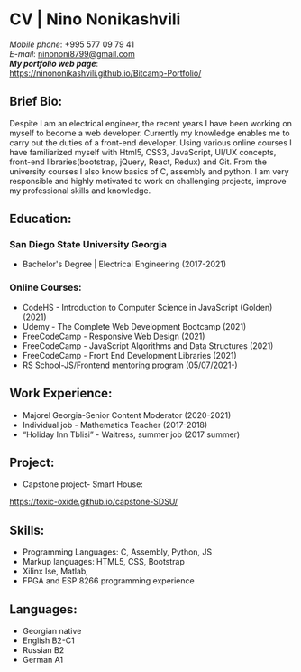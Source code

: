 # CV | Nino Nonikashvili  
_Mobile phone_: +995 577 09 79 41  
_E-mail_: ninononi8799@gmail.com  
***My portfolio web page***:   
https://ninononikashvili.github.io/Bitcamp-Portfolio/ 
  
## Brief Bio:
Despite  I am an electrical engineer, the recent years I have been working on myself to become a web developer. Currently my knowledge enables me to carry out the duties of a front-end developer. Using various online courses  I have familiarized myself with Html5, CSS3, JavaScript, UI/UX concepts, front-end libraries(bootstrap, jQuery, React, Redux) and Git. From the university courses I also know basics of C, assembly and python. I am very responsible and highly motivated to work on challenging projects, improve my professional skills and knowledge.  
  

## Education:
### San Diego State University Georgia 
*	Bachelor's Degree | Electrical Engineering   (2017-2021)  
### Online Courses:
*	CodeHS - Introduction to Computer Science in JavaScript (Golden)   (2021)
*	Udemy - The Complete Web Development Bootcamp  (2021)
*	FreeCodeCamp - Responsive Web Design   (2021)
*	FreeCodeCamp - JavaScript Algorithms and Data Structures  (2021)
*	FreeCodeCamp - Front End Development Libraries   (2021)
*	RS School-JS/Frontend mentoring program (05/07/2021-)
  
  

## Work Experience:
*	Majorel Georgia-Senior Content Moderator (2020-2021)
*	Individual job - Mathematics Teacher  (2017-2018)
*	“Holiday Inn Tblisi”  - Waitress, summer job (2017 summer)

## Project:
*	Capstone project- Smart House:

https://toxic-oxide.github.io/capstone-SDSU/

## Skills:
*	Programming Languages: C, Assembly, Python, JS
*	Markup languages: HTML5, CSS, Bootstrap
*	Xilinx Ise, Matlab,
*	FPGA and ESP 8266 programming experience
  
## Languages:
*	Georgian native
*	English  B2-C1
*	Russian  B2
*	German A1



